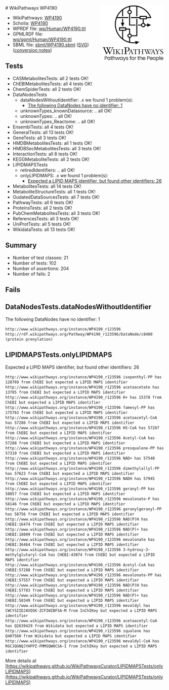 <img style="float: right; width: 200px" src="../logo.png" />
# WikiPathways WP4190

* WikiPathways: [WP4190](https://identifiers.org/wikipathways:WP4190)
* Scholia: [WP4190](https://scholia.toolforge.org/wikipathways/WP4190)
* WPRDF file: [wp/Human/WP4190.ttl](../wp/Human/WP4190.ttl)
* GPMLRDF file: [wp/gpml/Human/WP4190.ttl](../wp/gpml/Human/WP4190.ttl)
* SBML file: [sbml/WP4190.sbml](../sbml/WP4190.sbml) ([SVG](../sbml/WP4190.svg)) ([conversion notes](../sbml/WP4190.txt))

## Tests
* CASMetabolitesTests: all 2 tests OK!
* ChEBIMetabolitesTests: all 4 tests OK!
* ChemSpiderTests: all 2 tests OK!
* DataNodesTests
    * dataNodesWithoutIdentifier: .x we found 1 problem(s):
        * [The following DataNodes have no identifier: 1](#d2d32fa0)
    * unknownTypes_knownDatasource: .. all OK!
    * unknownTypes: .. all OK!
    * unknownTypes_Reactome: .. all OK!
* EnsemblTests: all 4 tests OK!
* GeneralTests: all 13 tests OK!
* GeneTests: all 3 tests OK!
* HMDBMetabolitesTests: all 1 tests OK!
* HMDBSecMetabolitesTests: all 3 tests OK!
* InteractionTests: all 8 tests OK!
* KEGGMetaboliteTests: all 2 tests OK!
* LIPIDMAPSTests
    * retiredIdentifiers: .. all OK!
    * onlyLIPIDMAPS: .x we found 1 problem(s):
        * [Expected a LIPID MAPS identifier, but found other identifiers: 26](#d0bfb69d)
* MetabolitesTests: all 14 tests OK!
* MetaboliteStructureTests: all 1 tests OK!
* OudatedDataSourcesTests: all 7 tests OK!
* PathwayTests: all 6 tests OK!
* ProteinsTests: all 2 tests OK!
* PubChemMetabolitesTests: all 3 tests OK!
* ReferencesTests: all 3 tests OK!
* UniProtTests: all 5 tests OK!
* WikidataTests: all 13 tests OK!


## Summary

* Number of test classes: 21
* Number of tests: 102
* Number of assertions: 204
* Number of fails: 2

## Fails

<a name="d2d32fa0" />

## DataNodesTests.dataNodesWithoutIdentifier

The following DataNodes have no identifier: 1
```
http://www.wikipathways.org/instance/WP4190_r123596 http://rdf.wikipathways.org/Pathway/WP4190_r123596/DataNode/c8400 (protein prenylation)
```

<a name="d0bfb69d" />

## LIPIDMAPSTests.onlyLIPIDMAPS

Expected a LIPID MAPS identifier, but found other identifiers: 26
```
http://www.wikipathways.org/instance/WP4190_r123596 isopenthyl-PP has 128769 from ChEBI but expected a LIPID MAPS identifier
http://www.wikipathways.org/instance/WP4190_r123596 acetoacetate has 13705 from ChEBI but expected a LIPID MAPS identifier
http://www.wikipathways.org/instance/WP4190_r123596 H+ has 15378 from ChEBI but expected a LIPID MAPS identifier
http://www.wikipathways.org/instance/WP4190_r123596 famesyl-PP has 175763 from ChEBI but expected a LIPID MAPS identifier
http://www.wikipathways.org/instance/WP4190_r123596 acetoacetyl-CoA has 57286 from ChEBI but expected a LIPID MAPS identifier
http://www.wikipathways.org/instance/WP4190_r123596 HS-CoA has 57287 from ChEBI but expected a LIPID MAPS identifier
http://www.wikipathways.org/instance/WP4190_r123596 Acetyl-CoA has 57288 from ChEBI but expected a LIPID MAPS identifier
http://www.wikipathways.org/instance/WP4190_r123596 presqualene-PP has 57310 from ChEBI but expected a LIPID MAPS identifier
http://www.wikipathways.org/instance/WP4190_r123596 NAD+ has 57540 from ChEBI but expected a LIPID MAPS identifier
http://www.wikipathways.org/instance/WP4190_r123596 dimethylallyl-PP has 57623 from ChEBI but expected a LIPID MAPS identifier
http://www.wikipathways.org/instance/WP4190_r123596 NADH has 57945 from ChEBI but expected a LIPID MAPS identifier
http://www.wikipathways.org/instance/WP4190_r123596 geranyl-PP has 58057 from ChEBI but expected a LIPID MAPS identifier
http://www.wikipathways.org/instance/WP4190_r123596 mevalonate-P has 58146 from ChEBI but expected a LIPID MAPS identifier
http://www.wikipathways.org/instance/WP4190_r123596 geranylgeranyl-PP has 58756 from ChEBI but expected a LIPID MAPS identifier
http://www.wikipathways.org/instance/WP4190_r123596 NAD(P)H has CHEBI:16474 from ChEBI but expected a LIPID MAPS identifier
http://www.wikipathways.org/instance/WP4190_r123596 NAD(P)+ has CHEBI:18009 from ChEBI but expected a LIPID MAPS identifier
http://www.wikipathways.org/instance/WP4190_r123596 mevalonate has CHEBI:36464 from ChEBI but expected a LIPID MAPS identifier
http://www.wikipathways.org/instance/WP4190_r123596 3-hydroxy-3-methylglutaryl-CoA has CHEBI:43074 from ChEBI but expected a LIPID MAPS identifier
http://www.wikipathways.org/instance/WP4190_r123596 Acetyl-CoA has CHEBI:57288 from ChEBI but expected a LIPID MAPS identifier
http://www.wikipathways.org/instance/WP4190_r123596 mevalonate-PP has CHEBI:57557 from ChEBI but expected a LIPID MAPS identifier
http://www.wikipathways.org/instance/WP4190_r123596 NAD(P)H has CHEBI:57783 from ChEBI but expected a LIPID MAPS identifier
http://www.wikipathways.org/instance/WP4190_r123596 NAD(P)+ has CHEBI:58349 from ChEBI but expected a LIPID MAPS identifier
http://www.wikipathways.org/instance/WP4190_r123596 mevaldyl has CWCYSIIDJAVQSK-ZCFIWIBFSA-M from InChIKey but expected a LIPID MAPS identifier
http://www.wikipathways.org/instance/WP4190_r123596 acetoacetyl-CoA has Q2639429 from Wikidata but expected a LIPID MAPS identifier
http://www.wikipathways.org/instance/WP4190_r123596 squalene has Q407560 from Wikidata but expected a LIPID MAPS identifier
http://www.wikipathways.org/instance/WP4190_r123596 mevaldyl-CoA has RGCJQGNQJYHPPZ-FMMSQWOCSA-I from InChIKey but expected a LIPID MAPS identifier
```

More details at [https://wikipathways.github.io/WikiPathwaysCurator/LIPIDMAPSTests/onlyLIPIDMAPS](https://wikipathways.github.io/WikiPathwaysCurator/LIPIDMAPSTests/onlyLIPIDMAPS)

